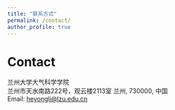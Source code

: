 ```yaml
---
title: "联系方式"
permalink: /contact/
author_profile: true
---
```




# Contact
兰州大学大气科学学院<br>兰州市天水南路222号，观云楼2113室
兰州, 730000, 中国<br>
Email: heyongli@lzu.edu.cn